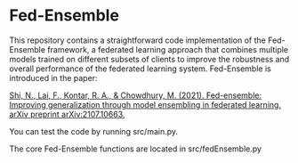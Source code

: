 # Fed-Ensemble

This repository contains a straightforward code implementation of the Fed-Ensemble framework, a federated learning approach that combines multiple models trained on different subsets of clients to improve the robustness and overall performance of the federated learning system. Fed-Ensemble is introduced in the paper:

[Shi, N., Lai, F., Kontar, R. A., & Chowdhury, M. (2021). Fed-ensemble: Improving generalization through model ensembling in federated learning. arXiv preprint arXiv:2107.10663.](https://arxiv.org/abs/2107.10663)

You can test the code by running src/main.py.

The core Fed-Ensemble functions are located in src/fedEnsemble.py
